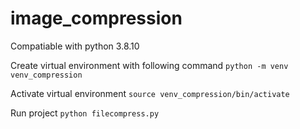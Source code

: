 # image_compression
Compatiable with python 3.8.10

Create virtual environment with following command
`python -m venv venv_compression`

Activate virtual environment
`source venv_compression/bin/activate`

Run project
`python filecompress.py`

